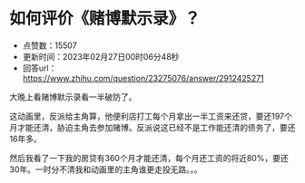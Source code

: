 # 如何评价《赌博默示录》？
- 点赞数：15507
- 更新时间：2023年02月27日00时06分48秒
- 回答url：https://www.zhihu.com/question/23275076/answer/2912425271
<body>
 <p data-pid="8UVf54R4">大晚上看赌博默示录看一半破防了。</p>
 <p data-pid="jD7c0jVB">这动画里，反派给主角算，他便利店打工每个月拿出一半工资来还贷，要还197个月才能还清，胁迫主角去参加赌博。反派说这已经不是工作能还清的债务了，要还16年多。</p>
 <p data-pid="TBhGQjtt">然后我看了一下我的房贷有360个月才能还清，每个月还工资的将近80%，要还30年。一时分不清我和动画里的主角谁更走投无路。。。</p>
</body>